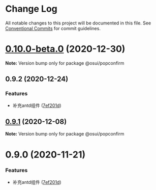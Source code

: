 # Change Log

All notable changes to this project will be documented in this file.
See [Conventional Commits](https://conventionalcommits.org) for commit guidelines.

# [0.10.0-beta.0](https://gitee.com/gitee-fe/osui/tree/master/compare/@osui/popconfirm@0.9.2...@osui/popconfirm@0.10.0-beta.0) (2020-12-30)

**Note:** Version bump only for package @osui/popconfirm





## 0.9.2 (2020-12-24)


### Features

* 补充antd组件 ([7ef201d](https://gitee.com/gitee-fe/osui/tree/master/commits/7ef201df7efb9b3bbc0597fac45962c49c13533c))





## [0.9.1](https://gitee.com/gitee-fe/osui/tree/master/compare/@osui/popconfirm@0.9.0...@osui/popconfirm@0.9.1) (2020-12-08)

**Note:** Version bump only for package @osui/popconfirm





# 0.9.0 (2020-11-21)


### Features

* 补充antd组件 ([7ef201d](https://gitee.com/gitee-fe/osui/tree/master/commits/7ef201df7efb9b3bbc0597fac45962c49c13533c))
